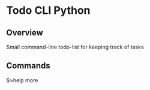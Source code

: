 Todo CLI Python
====

## Overview
Small command-line todo-list for keeping track of tasks

## Commands

$>help more




